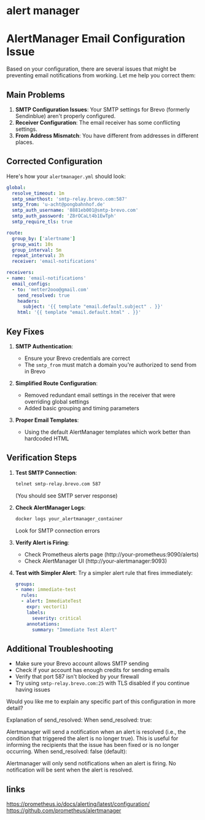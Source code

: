 # alert manager  

# AlertManager Email Configuration Issue

Based on your configuration, there are several issues that might be preventing email notifications from working. Let me help you correct them:

## Main Problems

1. **SMTP Configuration Issues**: Your SMTP settings for Brevo (formerly Sendinblue) aren't properly configured.
2. **Receiver Configuration**: The email receiver has some conflicting settings.
3. **From Address Mismatch**: You have different from addresses in different places.

## Corrected Configuration

Here's how your `alertmanager.yml` should look:

```yaml
global:
  resolve_timeout: 1m
  smtp_smarthost: 'smtp-relay.brevo.com:587'
  smtp_from: 'u-acht@pongbahnhof.de'  
  smtp_auth_username: '8881eb001@smtp-brevo.com'
  smtp_auth_password: 'Z8rOCaLt4b1EwTph'
  smtp_require_tls: true

route:
  group_by: ['alertname']
  group_wait: 10s
  group_interval: 5m
  repeat_interval: 3h
  receiver: 'email-notifications'

receivers:
- name: 'email-notifications'
  email_configs:
  - to: 'metter2ooo@gmail.com'
    send_resolved: true
    headers:
      subject: '{{ template "email.default.subject" . }}'
    html: '{{ template "email.default.html" . }}'
```

## Key Fixes

1. **SMTP Authentication**:
   - Ensure your Brevo credentials are correct
   - The `smtp_from` must match a domain you're authorized to send from in Brevo

2. **Simplified Route Configuration**:
   - Removed redundant email settings in the receiver that were overriding global settings
   - Added basic grouping and timing parameters

3. **Proper Email Templates**:
   - Using the default AlertManager templates which work better than hardcoded HTML

## Verification Steps

1. **Test SMTP Connection**:
   ```bash
   telnet smtp-relay.brevo.com 587
   ```
   (You should see SMTP server response)

2. **Check AlertManager Logs**:
   ```bash
   docker logs your_alertmanager_container
   ```
   Look for SMTP connection errors

3. **Verify Alert is Firing**:
   - Check Prometheus alerts page (http://your-prometheus:9090/alerts)
   - Check AlertManager UI (http://your-alertmanager:9093)

4. **Test with Simpler Alert**:
   Try a simpler alert rule that fires immediately:
   ```yaml
   groups:
   - name: immediate-test
     rules:
     - alert: ImmediateTest
       expr: vector(1)
       labels:
         severity: critical
       annotations:
         summary: "Immediate Test Alert"
   ```

## Additional Troubleshooting

- Make sure your Brevo account allows SMTP sending
- Check if your account has enough credits for sending emails
- Verify that port 587 isn't blocked by your firewall
- Try using `smtp-relay.brevo.com:25` with TLS disabled if you continue having issues

Would you like me to explain any specific part of this configuration in more detail?

Explanation of send_resolved:
When send_resolved: true:

Alertmanager will send a notification when an alert is resolved (i.e., the condition that triggered the alert is no longer true).
This is useful for informing the recipients that the issue has been fixed or is no longer occurring.
When send_resolved: false (default):

Alertmanager will only send notifications when an alert is firing.
No notification will be sent when the alert is resolved.
## links  

https://prometheus.io/docs/alerting/latest/configuration/  
https://github.com/prometheus/alertmanager  